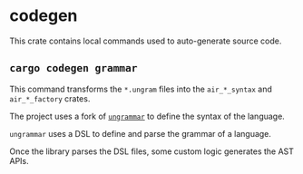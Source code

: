 # codegen

This crate contains local commands used to auto-generate source code.

## `cargo codegen grammar`

This command transforms the `*.ungram` files into the `air_*_syntax` and `air_*_factory` crates.

The project uses a fork of [`ungrammar`](https://github.com/rust-analyzer/ungrammar) to define the syntax of the language.

`ungrammar` uses a DSL to define and parse the grammar of a language.

Once the library parses the DSL files, some custom logic generates the AST APIs.
